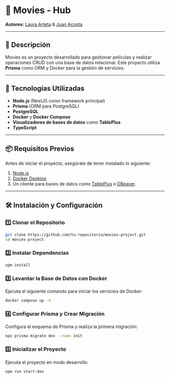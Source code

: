 
# 🎥 Movies - Hub
**Autores:** [Laura Arteta](https://github.com/tu-usuario) & [Juan Acosta](https://github.com/tu-usuario)  

---

## 📖 **Descripción**  
Movies es un proyecto desarrollado para gestionar películas y realizar operaciones CRUD con una base de datos relacional. Este proyecto utiliza **Prisma** como ORM y Docker para la gestión de servicios.  

---

## 🚀 **Tecnologías Utilizadas**  

- **Node.js** (NestJS como framework principal)  
- **Prisma** (ORM para PostgreSQL)  
- **PostgreSQL**  
- **Docker** y **Docker Compose**  
- **Visualizadores de bases de datos** como **TablePlus**  
- **TypeScript**  

---

## 📦 **Requisitos Previos**  
Antes de iniciar el proyecto, asegúrate de tener instalado lo siguiente:  

1. [Node.js](https://nodejs.org/)  
2. [Docker Desktop](https://www.docker.com/products/docker-desktop)  
3. Un cliente para bases de datos como [TablePlus](https://tableplus.com/) o [DBeaver](https://dbeaver.io/).  

---

## 🛠️ **Instalación y Configuración**  

### 1️⃣ Clonar el Repositorio  
```bash
git clone https://github.com/tu-repositorio/movies-project.git
cd movies-project
```

### 2️⃣ Instalar Dependencias  
```bash
npm install
```

### 3️⃣ Levantar la Base de Datos con Docker  
Ejecuta el siguiente comando para iniciar los servicios de Docker:  
```bash
docker compose up -d
```

### 4️⃣ Configurar Prisma y Crear Migración  
Configura el esquema de Prisma y realiza la primera migración:  
```bash
npx prisma migrate dev --name init
```

### 5️⃣ Inicializar el Proyecto  
Ejecuta el proyecto en modo desarrollo:  
```bash
npm run start:dev
```
